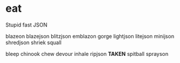 # eat
Stupid fast JSON

blazeon
blazejson
blitzjson
emblazon
gorge
lightjson
litejson
minijson
shredjson
shriek
squall

bleep
chinook
chew
devour
inhale
ripjson **TAKEN**
spitball
sprayson
